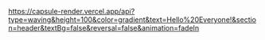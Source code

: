 https://capsule-render.vercel.app/api?type=waving&height=100&color=gradient&text=Hello%20Everyone!&section=header&textBg=false&reversal=false&animation=fadeIn

<!--
**fjreii/fjreii** is a ✨ _special_ ✨ repository because its `README.md` (this file) appears on your GitHub profile.

Here are some ideas to get you started:

- 🔭 I’m currently working on ...
- 🌱 I’m currently learning ...
- 👯 I’m looking to collaborate on ...
- 🤔 I’m looking for help with ...
- 💬 Ask me about ...
- 📫 How to reach me: ...
- 😄 Pronouns: ...
- ⚡ Fun fact: ...
-->
